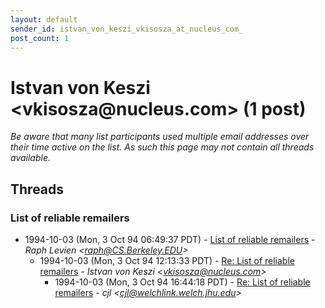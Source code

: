 ```yaml
---
layout: default
sender_id: istvan_von_keszi_vkisosza_at_nucleus_com_
post_count: 1
---
```


# Istvan von Keszi <vkisosza<span>@</span>nucleus.com> (1 post)

_Be aware that many list participants used multiple email addresses over their time active on the list. As such this page may not contain all threads available._

## Threads

### List of reliable remailers
+ 1994-10-03 (Mon, 3 Oct 94 06:49:37 PDT) - [List of reliable remailers](/archive/1994/10/bec953d7cd3bfbe325e0edf7a71abad3596fcc2b84a6666d350e04a270229cd3) - _Raph Levien \<raph@CS.Berkeley.EDU\>_
  + 1994-10-03 (Mon, 3 Oct 94 12:13:33 PDT) - [Re: List of reliable remailers](/archive/1994/10/7ccc838e8222de0f67ecacbcfcea25ed580ff744a282b865d4031596cad34cce) - _Istvan von Keszi \<vkisosza@nucleus.com\>_
    + 1994-10-03 (Mon, 3 Oct 94 16:44:18 PDT) - [Re: List of reliable remailers](/archive/1994/10/cd5ad5a3946e9bb9ce4bb3b8133c2656095c584ef0dc3ab5bcaba0d20d5e5b6c) - _cjl \<cjl@welchlink.welch.jhu.edu\>_

